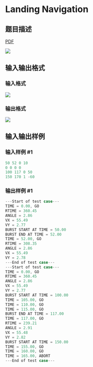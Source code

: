 # Landing Navigation

## 题目描述

[problemUrl]: https://uva.onlinejudge.org/index.php?option=com_onlinejudge&Itemid=8&category=229&page=show_problem&problem=3090

[PDF](https://uva.onlinejudge.org/external/119/p11939.pdf)

![](https://cdn.luogu.com.cn/upload/vjudge_pic/UVA11939/7176c1984090eaea490f93b594ff4d666c12902c.png)

## 输入输出格式

### 输入格式

![](https://cdn.luogu.com.cn/upload/vjudge_pic/UVA11939/db857d806c91fd7ca22bafde296259ad6c4ca45d.png)

### 输出格式

![](https://cdn.luogu.com.cn/upload/vjudge_pic/UVA11939/1c4f09c8094d007f9bac7e422be030e0435fd8b7.png)

## 输入输出样例

### 输入样例 #1

```cpp
50 52 0 10
0 0 0 0
100 117 0 50
150 170 1 -60
```


### 输出样例 #1

```cpp
---Start of test case---
TIME = 0.00, GO
RTIME = 360.45
ANGLE = 2.86
VX = 55.49
VY = 2.77
BURST START AT TIME = 50.00
BURST END AT TIME = 52.00
TIME = 52.00, GO
RTIME = 308.35
ANGLE = 2.86
VX = 55.49
VY = 2.78
---End of test case---
---Start of test case---
TIME = 0.00, GO
RTIME = 360.45
ANGLE = 2.86
VX = 55.49
VY = 2.77
BURST START AT TIME = 100.00
TIME = 105.00, GO
TIME = 110.00, GO
TIME = 115.00, GO
BURST END AT TIME = 117.00
TIME = 117.00, GO
RTIME = 239.21
ANGLE = 2.91
VX = 55.48
VY = 2.82
BURST START AT TIME = 150.00
TIME = 155.00, GO
TIME = 160.00, GO
TIME = 165.00, ABORT
---End of test case---
```


